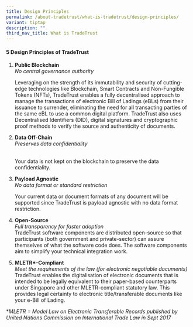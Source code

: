 ```yaml
---
title: Design Principles
permalink: /about-tradetrust/what-is-tradetrust/design-principles/
variant: tiptap
description: ""
third_nav_title: What is TradeTrust
---
```

<h4>5 Design Principles of TradeTrust</h4><ol data-tight="true" class="tight"><li><p><strong>Public Blockchain</strong><br><em>No central governance authority</em><br></p><p>Leveraging on the strength of its immutability and security of cutting-edge technologies like Blockchain, Smart Contracts and Non-Fungible Tokens (NFTs), TradeTrust enables a fully decentralised approach to manage the transactions of electronic Bill of Ladings (eBLs) from their issuance to surrender, eliminating the need for all transacting parties of the same eBL to use a common digital platform. TradeTrust also uses Decentralised Identifiers (DID), digital signatures and cryptographic proof methods to verify the source and authenticity of documents.</p></li></ol><p></p><ol start="2" data-tight="true" class="tight"><li><p><strong>Data Off-Chain</strong><br><em>Preserves data confidentiality</em></p><p><br>Your data is not kept on the blockchain to preserve the data confidentiality.</p></li></ol><p></p><ol start="3" data-tight="true" class="tight"><li><p><strong>Payload Agnostic</strong><br><em>No data format or standard restriction</em></p><p>Your current data or document formats of any document will be supported since TradeTrust is payload agnostic with no data format restriction.</p></li></ol><p></p><ol start="4" data-tight="true" class="tight"><li><p><strong>Open-Source</strong><br><em>Full transparency for faster adoption</em><br>TradeTrust software components are distributed open-source so that participants (both government and private-sector) can assure themselves of what the software code does. The software components aim to simplify your technical integration work.</p></li></ol><p></p><ol start="5" data-tight="true" class="tight"><li><p><strong>MLETR*-Compliant</strong><br><em>Meet the requirements of the law (for electronic negotiable documents)</em><br>TradeTrust enables the digitalisation of electronic documents that is intended to be legally equivalent to their paper-based counterparts under Singapore and other MLETR-compliant statutory law. This provides legal certainty to electronic title/transferable documents like your e-Bill of Lading.</p></li></ol><p></p><p>*<em>MLETR = Model Law on Electronic Transferable Records published by United Nations Commission on International Trade Law in Sept 2017</em></p>
